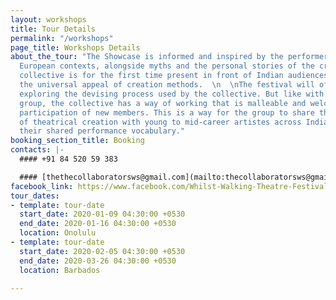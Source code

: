 ```yaml
---
layout: workshops
title: Tour Details
permalink: "/workshops"
page_title: Workshops Details
about_the_tour: "The Showcase is informed and inspired by the performer’s contemporary
  European contexts, alongside myths and the personal stories of the creators. The
  collective is for the first time present in front of Indian audiences exploring
  the universal appeal of creation methods.  \n  \nThe festival will offer Workshops
  exploring the devising process used by the collective. But like with every devising
  group, the collective has a way of working that is malleable and welcoming to the
  participation of new members. This is a way for the group to share their methods
  of theatrical creation with young to mid-career artistes across India to evolve
  their shared performance vocabulary."
booking_section_title: Booking
contacts: |-
  #### +91 84 520 59 383

  #### [thethecollaboratorsws@gmail.com](mailto:thecollaboratorsws@gmail.com)
facebook_link: https://www.facebook.com/Whilst-Walking-Theatre-Festival-2288132128109986/
tour_dates:
- template: tour-date
  start_date: 2020-01-09 04:30:00 +0530
  end_date: 2020-01-16 04:30:00 +0530
  location: Onolulu
- template: tour-date
  start_date: 2020-02-05 04:30:00 +0530
  end_date: 2020-03-26 04:30:00 +0530
  location: Barbados

---
```

